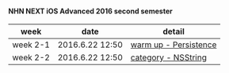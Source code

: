 #### NHN NEXT iOS Advanced 2016 second semester

| week | date | detail | 
|-------------| ------------------- | ------------------ |
| week 2-1 | 2016.6.22 12:50 | [warm up - Persistence](https://github.com/luvgaram/iOS_basic/tree/master/w2_persistence) |
| week 2-2 | 2016.6.22 12:50  | [category - NSString](https://github.com/luvgaram/iOS_basic/tree/master/w2_category) |